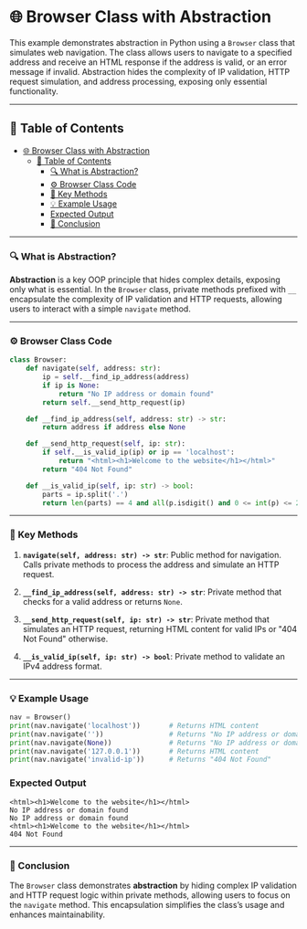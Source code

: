 # 🌐 Browser Class with Abstraction

This example demonstrates abstraction in Python using a `Browser` class that simulates web navigation. The class allows users to navigate to a specified address and receive an HTML response if the address is valid, or an error message if invalid. Abstraction hides the complexity of IP validation, HTTP request simulation, and address processing, exposing only essential functionality.

---

## 📑 Table of Contents

- [🌐 Browser Class with Abstraction](#-browser-class-with-abstraction)
  - [📑 Table of Contents](#-table-of-contents)
    - [🔍 What is Abstraction?](#-what-is-abstraction)
    - [⚙️ Browser Class Code](#️-browser-class-code)
    - [🧩 Key Methods](#-key-methods)
    - [💡 Example Usage](#-example-usage)
    - [Expected Output](#expected-output)
    - [📜 Conclusion](#-conclusion)

---

### 🔍 What is Abstraction?

**Abstraction** is a key OOP principle that hides complex details, exposing only what is essential. In the `Browser` class, private methods prefixed with `__` encapsulate the complexity of IP validation and HTTP requests, allowing users to interact with a simple `navigate` method.

---

### ⚙️ Browser Class Code

```python
class Browser:
    def navigate(self, address: str):
        ip = self.__find_ip_address(address)
        if ip is None:
            return "No IP address or domain found"
        return self.__send_http_request(ip)

    def __find_ip_address(self, address: str) -> str:
        return address if address else None

    def __send_http_request(self, ip: str):
        if self.__is_valid_ip(ip) or ip == 'localhost':
            return "<html><h1>Welcome to the website</h1></html>"
        return "404 Not Found"

    def __is_valid_ip(self, ip: str) -> bool:
        parts = ip.split('.')
        return len(parts) == 4 and all(p.isdigit() and 0 <= int(p) <= 255 for p in parts)
```

---

### 🧩 Key Methods

1. **`navigate(self, address: str) -> str`**: Public method for navigation. Calls private methods to process the address and simulate an HTTP request.

2. **`__find_ip_address(self, address: str) -> str`**: Private method that checks for a valid address or returns `None`.

3. **`__send_http_request(self, ip: str) -> str`**: Private method that simulates an HTTP request, returning HTML content for valid IPs or "404 Not Found" otherwise.

4. **`__is_valid_ip(self, ip: str) -> bool`**: Private method to validate an IPv4 address format.

---

### 💡 Example Usage

```python
nav = Browser()
print(nav.navigate('localhost'))       # Returns HTML content
print(nav.navigate(''))                # Returns "No IP address or domain found"
print(nav.navigate(None))              # Returns "No IP address or domain found"
print(nav.navigate('127.0.0.1'))       # Returns HTML content
print(nav.navigate('invalid-ip'))      # Returns "404 Not Found"
```

### Expected Output

```
<html><h1>Welcome to the website</h1></html>
No IP address or domain found
No IP address or domain found
<html><h1>Welcome to the website</h1></html>
404 Not Found
```

---

### 📜 Conclusion

The `Browser` class demonstrates **abstraction** by hiding complex IP validation and HTTP request logic within private methods, allowing users to focus on the `navigate` method. This encapsulation simplifies the class’s usage and enhances maintainability.